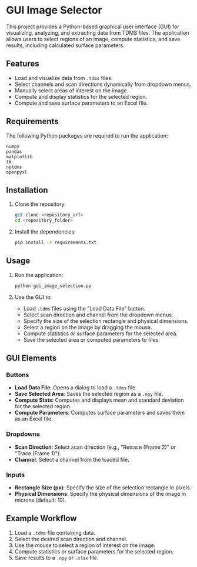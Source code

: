 # GUI Image Selector

This project provides a Python-based graphical user interface (GUI) for visualizing, analyzing, and extracting data from TDMS files. The application allows users to select regions of an image, compute statistics, and save results, including calculated surface parameters.

## Features

- Load and visualize data from `.tdms` files.
- Select channels and scan directions dynamically from dropdown menus.
- Manually select areas of interest on the image.
- Compute and display statistics for the selected region.
- Compute and save surface parameters to an Excel file.

## Requirements

The following Python packages are required to run the application:

```plaintext
numpy
pandas
matplotlib
tk
nptdms
openpyxl
```

## Installation

1. Clone the repository:
   ```bash
   git clone <repository_url>
   cd <repository_folder>
   ```

2. Install the dependencies:
   ```bash
   pip install -r requirements.txt
   ```

## Usage

1. Run the application:
   ```bash
   python gui_image_selection.py
   ```

2. Use the GUI to:
   - Load `.tdms` files using the "Load Data File" button.
   - Select scan direction and channel from the dropdown menus.
   - Specify the size of the selection rectangle and physical dimensions.
   - Select a region on the image by dragging the mouse.
   - Compute statistics or surface parameters for the selected area.
   - Save the selected area or computed parameters to files.

## GUI Elements

### Buttons

- **Load Data File**: Opens a dialog to load a `.tdms` file.
- **Save Selected Area**: Saves the selected region as a `.npy` file.
- **Compute Stats**: Computes and displays mean and standard deviation for the selected region.
- **Compute Parameters**: Computes surface parameters and saves them as an Excel file.

### Dropdowns

- **Scan Direction**: Select scan direction (e.g., "Retrace (Frame 2)" or "Trace (Frame 1)").
- **Channel**: Select a channel from the loaded file.

### Inputs

- **Rectangle Size (px)**: Specify the size of the selection rectangle in pixels.
- **Physical Dimensions**: Specify the physical dimensions of the image in microns (default: 10).

## Example Workflow

1. Load a `.tdms` file containing data.
2. Select the desired scan direction and channel.
3. Use the mouse to select a region of interest on the image.
4. Compute statistics or surface parameters for the selected region.
5. Save results to a `.npy` or `.xlsx` file.


